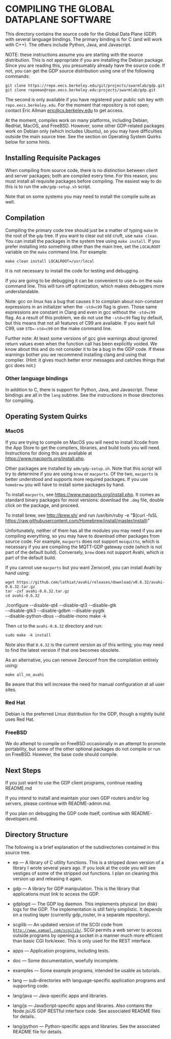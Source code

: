 <!-- Use
	pandoc -sS -o README-compiling.html README-compiling.md
to process this to HTML -->

COMPILING THE GLOBAL DATAPLANE SOFTWARE
=======================================

This directory contains the source code for the Global Data Plane
(GDP) with several language bindings.  The primary binding is for
C (and will work with C++).  The others include Python, Java, and
Javascript.

NOTE: these instructions assume you are starting with the source
distribution.  This is not appropriate if you are installing the
Debian package.  Since you are reading this, you presumably already
have the source code.  If not, you can get the GDP source distribution
using one of the following commands:

	git clone https://repo.eecs.berkeley.edu/git/projects/swarmlab/gdp.git
	git clone repoman@repo.eecs.berkeley.edu:projects/swarmlab/gdp.git

The second is only available if you have registered your public
ssh key with `repo.eecs.berkeley.edu`.  For the moment that repository
is not open; contact Eric Allman <eric@cs.berkeley.edu> to get access.

At the moment, compiles work on many platforms, including Debian,
RedHat, MacOS, and FreeBSD.  However, some other GDP-related packages
work on Debian only (which includes Ubuntu), so you may have
difficulties outside the main source tree.  See the section on
Operating System Quirks below for some hints.

Installing Requisite Packages
-----------------------------

When compiling from source code, there is no distinction between
client and server packages; both are compiled every time.  For this
reason, you must install all requisite packages before compiling.
The easiest way to do this is to run the `adm/gdp-setup.sh`
script.

Note that on some systems you may need to install the compile suite
as well.

Compilation
-----------

Compiling the primary code tree should just be a matter of typing
`make` in the root of the `gdp` tree.  If you want to clear out
old cruft, use `make clean`.  You can install the packages in the
system tree using `make install`.  If you prefer installing into
something other than the main tree, set the `LOCALROOT` variable
on the `make` command line.  For example:

	make clean install LOCALROOT=/usr/local

It is not necessary to install the code for testing and debugging.

If you are going to be debugging it can be convenient to use
`O=` on the `make` command line.  This will turn off optimization,
which makes debuggers more understandable.

Note: gcc on linux has a bug that causes it to complain about
non-constant expressions in an initializer when the `-std=c99`
flag is given.  Those same expressions are constant in Clang
and even in gcc without the `-std=c99` flag.  As a result of
this problem, we do not use the `-std=c99` flag by default, but
this means that not all features of C99 are available.
If you want full C99, use `STD=-std=c99` on the make command
line.

Further note: At least some versions of gcc give warnings
about ignored return values even when the function call has
been explicitly voided.  We know about this and do not
consider it to be a bug in the GDP code.  If these warnings
bother you we recommend installing clang and using that
compiler.  (Hint: it gives much better error messages and
catches things that gcc does not.)

### Other language bindings

In addition to C, there is support for Python, Java, and
Javascript.  These bindings are all in the `lang` subtree.
See the instructions in those directories for compiling.

Operating System Quirks
-----------------------

### MacOS

If you are trying to compile on MacOS you will need to install
Xcode from the App Store to get the compilers, libraries, and
build tools you will need.  Instructions for doing this are
available at https://www.macports.org/install.php.

Other packages are installed by `adm/gdp-setup.sh`.  Note that
this script will try to determine if you are using `brew` or
`macports`.  Of the two, `macports` is better understood and
supports more required packages.  If you use `homebrew` you will
have to install some packages by hand.

To install `macports`, see https://www.macports.org/install.php.
It comes as standard binary packages for most versions: download
the `.dmg` file, double click on the package, and proceed.

To install brew, see http://brew.sh/ and run
   /usr/bin/ruby -e \"$(curl -fsSL https://raw.githubusercontent.com/Homebrew/install/master/install)\"

Unfortunately, neither of them has all the modules you may need
if you are compiling everything, so you may have to download other
packages from source code.  For example, `macports` does not
support `mosquitto`, which is necessary if you are compiling the
MQTT-GDP gateway code (which is not part of the default build).
Conversely, `brew` does not support Avahi, which _is_ part of
the default build.

If you cannot use `macports` but you want Zeroconf, you can install
Avahi by hand using:

    wget https://github.com/lathiat/avahi/releases/download/v0.6.32/avahi-0.6.32.tar.gz
    tar -zxf avahi-0.6.32.tar.gz
    cd avahi-0.6.32
   ./configure --disable-qt4 --disable-qt3 --disable-gtk \
        --disable-gtk3 --disable-gdbm --disable-pygtk \
		--disable-python-dbus --disable-mono 
    make -k

Then `cd` to the `avahi-0.6.32` directory and run:

    sudo make -k install

Note also that `0.6.32` is the current version as of this writing;
you may need to find the latest version if that one becomes obsolete.

As an alternative, you can remove Zeroconf from the compilation
entirely using:

    make all_no_avahi

Be aware that this will increase the need for manual configuration
at all user sites.

### Red Hat

Debian is the preferred Linux distribution for the GDP, though
a nightly build uses Red Hat.

### FreeBSD

We do attempt to compile on FreeBSD occasionally in an attempt
to promote portability, but some of the other optional packages
do not compile or run on FreeBSD.  However, the base code
should compile.

Next Steps
----------

If you just want to use the GDP client programs, continue
reading README.md

If you intend to install and maintain your own GDP routers
and/or log servers, please continue with README-admin.md.

If you plan on debugging the GDP code itself, continue with
README-developers.md.

Directory Structure
-------------------

The following is a brief explanation of the subdirectories
contained in this source tree.

* ep &mdash; A library of C utility functions.  This is a stripped
	down version of a library I wrote several years ago.
	If you look at the code you will see vestiges of some
	of the stripped out functions.  I plan on cleaning
	this version up and releasing it again.

* gdp &mdash; A library for GDP manipulation.  This is the library
	that applications must link to access the GDP.

* gdplogd &mdash; The GDP log daemon.  This implements physical
	(on disk) logs for the GDP.  The implementation is
	still fairly simplistic.  It depends on a routing
	layer (currently gdp_router, in a separate repository).

* scgilib &mdash; An updated version of the SCGI code from
	[`http://www.xamuel.com/scgilib/`](http://www.xameul.com/scgilib/).
	SCGI permits a web server to access outside programs by opening
	a socket in a manner much more efficient than basic
	CGI fork/exec.  This is only used for the REST interface.

* apps &mdash; Application programs, including tests.

* doc &mdash; Some documentation, woefully incomplete.

* examples &mdash; Some example programs, intended be usable as
	tutorials.

* lang &mdash; sub-directories with language-specific application
	programs and supporting code.

* lang/java &mdash; Java-specific apps and libraries.

* lang/js &mdash; JavaScript-specific apps and libraries.  Also contains
	the Node.js/JS GDP RESTful interface code.  See associated
	README files for details.

* lang/python &mdash; Python-specific apps and libraries.  See the
	associated README file for details.

<!-- vim: set ai sw=4 sts=4 ts=4 : -->
